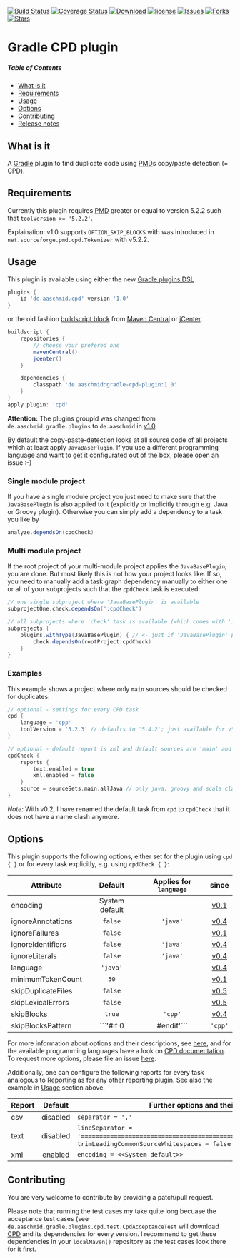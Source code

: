 [![Build Status](https://travis-ci.org/aaschmid/gradle-cpd-plugin.svg?branch=master)](https://travis-ci.org/aaschmid/gradle-cpd-plugin)
[![Coverage Status](https://coveralls.io/repos/github/aaschmid/gradle-cpd-plugin/badge.svg?branch=master)](https://coveralls.io/github/aaschmid/gradle-cpd-plugin?branch=master)
[![Download](https://api.bintray.com/packages/aaschmid/gradle-plugins/gradle-cpd-plugin/images/download.svg)](https://bintray.com/aaschmid/gradle-plugins/gradle-cpd-plugin/_latestVersion)
[![license](https://img.shields.io/github/license/aaschmid/gradle-cpd-plugin.svg)](https://github.com/aaschmid/gradle-cpd-plugin)
[![Issues](https://img.shields.io/github/issues/aaschmid/gradle-cpd-plugin.svg)](https://github.com/aaschmid/gradle-cpd-plugin/issues)
[![Forks](https://img.shields.io/github/forks/aaschmid/gradle-cpd-plugin.svg)](https://github.com/aaschmid/gradle-cpd-plugin/network)
[![Stars](https://img.shields.io/github/stars/aaschmid/gradle-cpd-plugin.svg)](https://github.com/aaschmid/gradle-cpd-plugin/stargazers)


Gradle CPD plugin
=================

##### Table of Contents
* [What is it](#what-is-it)
* [Requirements](#requirements)
* [Usage](#usage)
* [Options](#options)
* [Contributing](#contributing)
* [Release notes](/../../releases)


What is it
----------

A [Gradle](http://gradle.org) plugin to find duplicate code using [PMD](http://pmd.sourceforge.net)s copy/paste detection (= [CPD][]).


Requirements
------------

Currently this plugin requires [PMD]() greater or equal to version 5.2.2 such that ```toolVersion >= '5.2.2'```.

Explaination: v1.0 supports `OPTION_SKIP_BLOCKS` with was introduced in `net.sourceforge.pmd.cpd.Tokenizer` with v5.2.2.

Usage
-----

This plugin is available using either the new [Gradle plugins DSL](https://gradle.org/docs/current/userguide/plugins.html#sec:plugins_block)


```groovy
plugins {
    id 'de.aaschmid.cpd' version '1.0'
}
```

or the old fashion [buildscript block](https://gradle.org/docs/current/userguide/plugins.html#sec:applying_plugins_buildscript) from [Maven Central](http://search.maven.org/#search|ga|1|gradle-cpd-plugin) or [jCenter](https://bintray.com/aaschmid/gradle-plugins/gradle-cpd-plugin/view).
```groovy
buildscript {
    repositories {
        // choose your prefered one
        mavenCentral()
        jcenter()
    }

    dependencies {
        classpath 'de.aaschmid:gradle-cpd-plugin:1.0'
    }
}
apply plugin: 'cpd'
```

**Attention:** The plugins groupId was changed from ```de.aaschmid.gradle.plugins``` to ```de.aaschmid``` in [v1.0][].

By default the copy-paste-detection looks at all source code of all projects which at least apply ```JavaBasePlugin```. If you use a different programming language and want to get it configurated out of the box, please open an issue :-)

### Single module project

If you have a single module project you just need to make sure that the ```JavaBasePlugin``` is also applied to it (explicitly or implicitly through e.g. Java or Groovy plugin). Otherwise you can simply add a dependency to a task you like by 

```groovy
analyze.dependsOn(cpdCheck)
```

### Multi module project 

If the root project of your multi-module project applies the ```JavaBasePlugin```, you are done. But most likely this is not how your project looks like. If so, you need to manually add a task graph dependency manually to either one or all of your subprojects such that the ```cpdCheck``` task is executed:

```groovy
// one single subproject where 'JavaBasePlugin' is available
subprojectOne.check.dependsOn(':cpdCheck')

// all subprojects where 'check' task is available (which comes with 'JavaBasePlugin')
subprojects {
    plugins.withType(JavaBasePlugin) { // <- just if 'JavaBasePlugin' plugin is not applied to all subprojects
        check.dependsOn(rootProject.cpdCheck)
    }
}
```

### Examples

This example shows a project where only  ```main``` sources should be checked for duplicates:

```groovy
// optional - settings for every CPD task
cpd {
    language = 'cpp'
    toolVersion = '5.2.3' // defaults to '5.4.2'; just available for v5.2.0 and higher (see explanation above)
}

// optional - default report is xml and default sources are 'main' and 'test'
cpdCheck {
    reports {
        text.enabled = true
        xml.enabled = false
    }
    source = sourceSets.main.allJava // only java, groovy and scala classes in 'main' sourceSets
}
```

*Note:* With v0.2, I have renamed the default task from ```cpd``` to ```cpdCheck``` that it does not have a name clash anymore.


Options
-------

This plugin supports the following options, either set for the plugin using ```cpd { }``` or for every task explicitly,
e.g. using ```cpdCheck { }```:

| Attribute          | Default              | Applies for ```language``` | since    |
| ------------------ |:--------------------:|:--------------------------:|:--------:|
| encoding           | System default       |                            | [v0.1][] |
| ignoreAnnotations  | ```false```          | ```'java'```               | [v0.4][] |
| ignoreFailures     | ```false```          |                            | [v0.1][] |
| ignoreIdentifiers  | ```false```          | ```'java'```               | [v0.4][] |
| ignoreLiterals     | ```false```          | ```'java'```               | [v0.4][] |
| language           | ```'java'```         |                            | [v0.4][] |
| minimumTokenCount  | ```50```             |                            | [v0.1][] |
| skipDuplicateFiles | ```false```          |                            | [v0.5][] |
| skipLexicalErrors  | ```false```          |                            | [v0.5][] |
| skipBlocks         | ```true```           | ```'cpp'```                | [v0.4][] |
| skipBlocksPattern  | ```'#if 0|#endif'``` | ```'cpp'```                | [v0.4][] |

For more information about options and their descriptions, see [here](http://pmd.sourceforge.net/usage/cpd-usage.html#Options),
and for the available programming languages have a look on [CPD documentation](http://pmd.sourceforge.net/usage/cpd-usage.html#Supported_Languages).
To request more options, please file an issue [here](/../../issues).


Additionally, one can configure the following reports for every task analogous to
[Reporting](https://gradle.org/docs/current/dsl/org.gradle.api.reporting.Reporting.html) as for any other reporting plugin. See also
the example in [Usage](#usage) section above.

| Report | Default  | Further options and their defaults    |
| ------ |:--------:| ------------------------------------- |
| csv    | disabled | ```separator = ','```                 |
| text   | disabled | ```lineSeparator = '====================================================================='```, ```trimLeadingCommonSourceWhitespaces = false``` |
| xml    | enabled  | ```encoding = <<System default>>```   |


Contributing
------------

You are very welcome to contribute by providing a patch/pull request.

Please note that running the test cases my take quite long becuase the acceptance test cases (see ```de.aaschmid.gradle.plugins.cpd.test.CpdAcceptanceTest``` will download [CPD][] and its dependencies for every version. I recommend to get these dependencies in your ```localMaven()``` repository as the test cases look there for it first.

[CPD]: http://pmd.sourceforge.net/usage/cpd-usage.html

[v0.1]: /../../releases/tag/v0.1
[v0.4]: /../../releases/tag/v0.4
[v0.5]: /../../releases/tag/v0.5
[v1.0]: /../../releases/tag/v1.0
